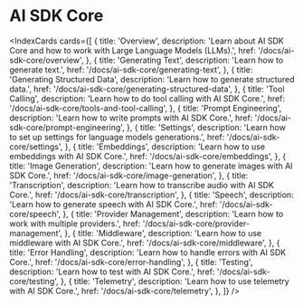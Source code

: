 
# AI SDK Core

<IndexCards
  cards={[
    {
      title: 'Overview',
      description:
        'Learn about AI SDK Core and how to work with Large Language Models (LLMs).',
      href: '/docs/ai-sdk-core/overview',
    },
    {
      title: 'Generating Text',
      description: 'Learn how to generate text.',
      href: '/docs/ai-sdk-core/generating-text',
    },
    {
      title: 'Generating Structured Data',
      description: 'Learn how to generate structured data.',
      href: '/docs/ai-sdk-core/generating-structured-data',
    },
    {
      title: 'Tool Calling',
      description: 'Learn how to do tool calling with AI SDK Core.',
      href: '/docs/ai-sdk-core/tools-and-tool-calling',
    },
    {
      title: 'Prompt Engineering',
      description: 'Learn how to write prompts with AI SDK Core.',
      href: '/docs/ai-sdk-core/prompt-engineering',
    },
    {
      title: 'Settings',
      description:
        'Learn how to set up settings for language models generations.',
      href: '/docs/ai-sdk-core/settings',
    },
    {
      title: 'Embeddings',
      description: 'Learn how to use embeddings with AI SDK Core.',
      href: '/docs/ai-sdk-core/embeddings',
    },
    {
      title: 'Image Generation',
      description: 'Learn how to generate images with AI SDK Core.',
      href: '/docs/ai-sdk-core/image-generation',
    },
    {
      title: 'Transcription',
      description: 'Learn how to transcribe audio with AI SDK Core.',
      href: '/docs/ai-sdk-core/transcription',
    },
    {
      title: 'Speech',
      description: 'Learn how to generate speech with AI SDK Core.',
      href: '/docs/ai-sdk-core/speech',
    },
    {
      title: 'Provider Management',
      description: 'Learn how to work with multiple providers.',
      href: '/docs/ai-sdk-core/provider-management',
    },
    {
      title: 'Middleware',
      description: 'Learn how to use middleware with AI SDK Core.',
      href: '/docs/ai-sdk-core/middleware',
    },
    {
      title: 'Error Handling',
      description: 'Learn how to handle errors with AI SDK Core.',
      href: '/docs/ai-sdk-core/error-handling',
    },
    {
      title: 'Testing',
      description: 'Learn how to test with AI SDK Core.',
      href: '/docs/ai-sdk-core/testing',
    },
    {
      title: 'Telemetry',
      description: 'Learn how to use telemetry with AI SDK Core.',
      href: '/docs/ai-sdk-core/telemetry',
    },
  ]}
/>
